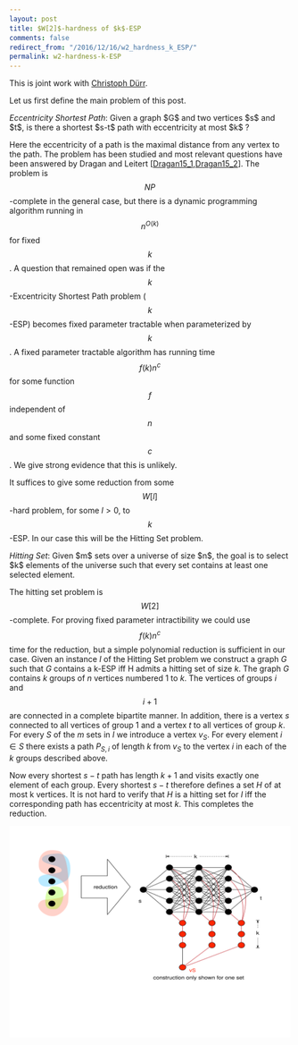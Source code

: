 ```yaml
---
layout: post
title: $W[2]$-hardness of $k$-ESP
comments: false
redirect_from: "/2016/12/16/w2_hardness_k_ESP/"
permalink: w2-hardness-k-ESP
---
```


This is joint work with [Christoph Dürr](http://www-desir.lip6.fr/~durrc/).

Let us first define the main problem of this post.

<div class="definition">
  <i>Eccentricity Shortest Path</i>: Given a graph $G$ and two vertices $s$ and $t$, is there a shortest $s-t$ path with eccentricity at most $k$ ?
</div>

Here the eccentricity of a path is the maximal distance from any vertex to the path. The problem has been studied and most relevant questions have been answered by
Dragan and Leitert \[[Dragan15_1](https://arxiv.org/abs/1511.05109),[Dragan15_2](http://link.springer.com/chapter/10.1007/978-3-319-21840-3_23)\]. The problem is $$NP$$-complete in the general case, but there is a dynamic programming algorithm running in $$n^{O(k)}$$ for fixed $$k$$.
A question that remained open was if the $$k$$-Excentricity Shortest Path problem ($$k$$-ESP) becomes fixed parameter tractable when parameterized by $$k$$. A fixed parameter tractable algorithm has running time
$$ f(k) n^c$$ for some function $$f$$ independent of $$n$$ and some fixed constant $$c$$. We give strong evidence that this is unlikely.

It suffices to give some reduction from some $$W[l]$$-hard problem, for some $l>0$, to $$k$$-ESP. In our case this will be the Hitting Set problem.

<div class="definition">
  <i>Hitting Set</i>: Given $m$ sets over a universe of size $n$, the goal is to select $k$ elements of the universe such that every set contains at least one selected element.
</div>

The hitting set problem is $$W[2]$$-complete. For proving fixed parameter intractibility we could use $$f(k) n^c$$ time for the reduction, but a simple polynomial reduction is sufficient in our case. Given an instance $I$ of the Hitting Set problem we construct a graph $G$ such that $G$ contains a k-ESP iff H admits a hitting set of size $k$. The graph $G$ contains $k$ groups of $n$ vertices numbered 1 to $k$. The vertices of groups $i$ and $$i+1$$ are connected in a complete bipartite manner. In addition, there is a vertex $s$ connected to all vertices of group 1 and a vertex $t$ to all vertices of group $k$.
For every $S$ of the $m$ sets in $I$ we introduce a vertex $v_S$. For every element $i \in S$ there exists a path $P_{S,i}$ of length $k$ from $v_S$ to the vertex $i$ in each of the $k$ groups described above.

Now every shortest $s-t$ path has length $k+1$ and visits exactly one element of each group. Every shortest $s-t$ therefore defines a set $H$ of at most k vertices. It is not hard to verify that $H$ is a hitting set for $I$ iff the corresponding path has eccentricity at most $k$. This completes the reduction.

![Illustration of the reduction](assets/reduction-w2-large.svg )

